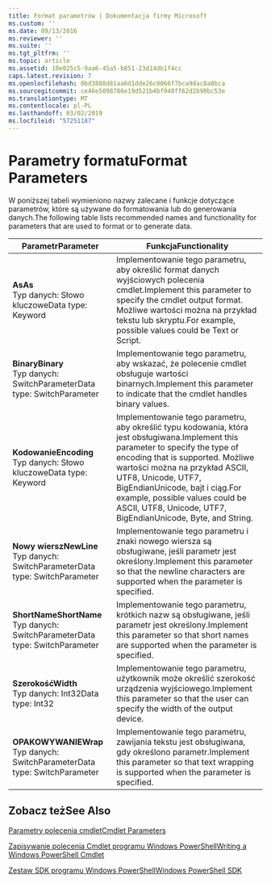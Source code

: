 ```yaml
---
title: Format parametrów | Dokumentacja firmy Microsoft
ms.custom: ''
ms.date: 09/13/2016
ms.reviewer: ''
ms.suite: ''
ms.tgt_pltfrm: ''
ms.topic: article
ms.assetid: 10e025c5-9aa6-45a5-b851-23d14db1f4cc
caps.latest.revision: 7
ms.openlocfilehash: 0bd3888d81aa6d1dde26c0066f7bca9dac8a8bca
ms.sourcegitcommit: ce46e5098786e19d521b4bf948ff62d2b90bc53e
ms.translationtype: MT
ms.contentlocale: pl-PL
ms.lasthandoff: 03/02/2019
ms.locfileid: "57251187"
---
```

# <a name="format-parameters"></a><span data-ttu-id="98b63-102">Parametry formatu</span><span class="sxs-lookup"><span data-stu-id="98b63-102">Format Parameters</span></span>

<span data-ttu-id="98b63-103">W poniższej tabeli wymieniono nazwy zalecane i funkcje dotyczące parametrów, które są używane do formatowania lub do generowania danych.</span><span class="sxs-lookup"><span data-stu-id="98b63-103">The following table lists recommended names and functionality for parameters that are used to format or to generate data.</span></span>

|<span data-ttu-id="98b63-104">Parametr</span><span class="sxs-lookup"><span data-stu-id="98b63-104">Parameter</span></span>|<span data-ttu-id="98b63-105">Funkcja</span><span class="sxs-lookup"><span data-stu-id="98b63-105">Functionality</span></span>|
|---|---|
|<span data-ttu-id="98b63-106">**As**</span><span class="sxs-lookup"><span data-stu-id="98b63-106">**As**</span></span><br><span data-ttu-id="98b63-107">Typ danych: Słowo kluczowe</span><span class="sxs-lookup"><span data-stu-id="98b63-107">Data type: Keyword</span></span>|<span data-ttu-id="98b63-108">Implementowanie tego parametru, aby określić format danych wyjściowych polecenia cmdlet.</span><span class="sxs-lookup"><span data-stu-id="98b63-108">Implement this parameter to specify the cmdlet output format.</span></span> <span data-ttu-id="98b63-109">Możliwe wartości można na przykład tekstu lub skryptu.</span><span class="sxs-lookup"><span data-stu-id="98b63-109">For example, possible values could be Text or Script.</span></span>|
|<span data-ttu-id="98b63-110">**Binary**</span><span class="sxs-lookup"><span data-stu-id="98b63-110">**Binary**</span></span><br><span data-ttu-id="98b63-111">Typ danych: SwitchParameter</span><span class="sxs-lookup"><span data-stu-id="98b63-111">Data type: SwitchParameter</span></span>|<span data-ttu-id="98b63-112">Implementowanie tego parametru, aby wskazać, że polecenie cmdlet obsługuje wartości binarnych.</span><span class="sxs-lookup"><span data-stu-id="98b63-112">Implement this parameter to indicate that the cmdlet handles binary values.</span></span>|
|<span data-ttu-id="98b63-113">**Kodowanie**</span><span class="sxs-lookup"><span data-stu-id="98b63-113">**Encoding**</span></span><br><span data-ttu-id="98b63-114">Typ danych: Słowo kluczowe</span><span class="sxs-lookup"><span data-stu-id="98b63-114">Data type: Keyword</span></span>|<span data-ttu-id="98b63-115">Implementowanie tego parametru, aby określić typu kodowania, która jest obsługiwana.</span><span class="sxs-lookup"><span data-stu-id="98b63-115">Implement this parameter to specify the type of encoding that is supported.</span></span> <span data-ttu-id="98b63-116">Możliwe wartości można na przykład ASCII, UTF8, Unicode, UTF7, BigEndianUnicode, bajt i ciąg.</span><span class="sxs-lookup"><span data-stu-id="98b63-116">For example, possible values could be ASCII, UTF8, Unicode, UTF7, BigEndianUnicode, Byte, and String.</span></span>|
|<span data-ttu-id="98b63-117">**Nowy wiersz**</span><span class="sxs-lookup"><span data-stu-id="98b63-117">**NewLine**</span></span><br><span data-ttu-id="98b63-118">Typ danych: SwitchParameter</span><span class="sxs-lookup"><span data-stu-id="98b63-118">Data type: SwitchParameter</span></span>|<span data-ttu-id="98b63-119">Implementowanie tego parametru i znaki nowego wiersza są obsługiwane, jeśli parametr jest określony.</span><span class="sxs-lookup"><span data-stu-id="98b63-119">Implement this parameter so that the newline characters are supported when the parameter is specified.</span></span>|
|<span data-ttu-id="98b63-120">**ShortName**</span><span class="sxs-lookup"><span data-stu-id="98b63-120">**ShortName**</span></span><br><span data-ttu-id="98b63-121">Typ danych: SwitchParameter</span><span class="sxs-lookup"><span data-stu-id="98b63-121">Data type: SwitchParameter</span></span>|<span data-ttu-id="98b63-122">Implementowanie tego parametru, krótkich nazw są obsługiwane, jeśli parametr jest określony.</span><span class="sxs-lookup"><span data-stu-id="98b63-122">Implement this parameter so that short names are supported when the parameter is specified.</span></span>|
|<span data-ttu-id="98b63-123">**Szerokość**</span><span class="sxs-lookup"><span data-stu-id="98b63-123">**Width**</span></span><br><span data-ttu-id="98b63-124">Typ danych: Int32</span><span class="sxs-lookup"><span data-stu-id="98b63-124">Data type: Int32</span></span>|<span data-ttu-id="98b63-125">Implementowanie tego parametru, użytkownik może określić szerokość urządzenia wyjściowego.</span><span class="sxs-lookup"><span data-stu-id="98b63-125">Implement this parameter so that the user can specify the width of the output device.</span></span>|
|<span data-ttu-id="98b63-126">**OPAKOWYWANIE**</span><span class="sxs-lookup"><span data-stu-id="98b63-126">**Wrap**</span></span><br><span data-ttu-id="98b63-127">Typ danych: SwitchParameter</span><span class="sxs-lookup"><span data-stu-id="98b63-127">Data type: SwitchParameter</span></span>|<span data-ttu-id="98b63-128">Implementowanie tego parametru, zawijania tekstu jest obsługiwana, gdy określono parametr.</span><span class="sxs-lookup"><span data-stu-id="98b63-128">Implement this parameter so that text wrapping is supported when the parameter is specified.</span></span>|
## <a name="see-also"></a><span data-ttu-id="98b63-129">Zobacz też</span><span class="sxs-lookup"><span data-stu-id="98b63-129">See Also</span></span>

[<span data-ttu-id="98b63-130">Parametry polecenia cmdlet</span><span class="sxs-lookup"><span data-stu-id="98b63-130">Cmdlet Parameters</span></span>](./cmdlet-parameters.md)

[<span data-ttu-id="98b63-131">Zapisywanie polecenia Cmdlet programu Windows PowerShell</span><span class="sxs-lookup"><span data-stu-id="98b63-131">Writing a Windows PowerShell Cmdlet</span></span>](./writing-a-windows-powershell-cmdlet.md)

[<span data-ttu-id="98b63-132">Zestaw SDK programu Windows PowerShell</span><span class="sxs-lookup"><span data-stu-id="98b63-132">Windows PowerShell SDK</span></span>](../windows-powershell-reference.md)
